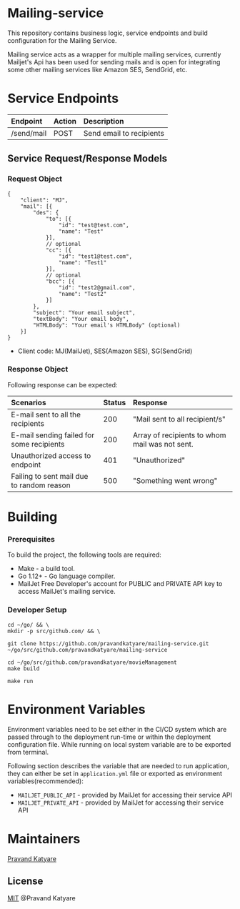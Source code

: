 # Mailing-service

This repository contains business logic, service endpoints and build configuration for the Mailing Service.

Mailing service acts as a wrapper for multiple mailing services, currently Mailjet's Api has been used
for sending mails and is open for integrating some other mailing services like Amazon SES, SendGrid, etc. 

# Service Endpoints

| Endpoint                     | Action    | Description                                                                |
|:-----------------------------|:----------|:---------------------------------------------------------------------------|
| /send/mail                   | POST      | Send email to recipients                                                   |


## Service Request/Response Models

### Request Object

```
{
    "client": "MJ",
    "mail": [{
        "des": {
            "to": [{ 
                "id": "test@test.com",
                "name": "Test"
            }],
            // optional
            "cc": [{ 
                "id": "test1@test.com",
                "name": "Test1"
            }],
            // optional
            "bcc": [{
                "id": "test2@gmail.com",
                "name": "Test2"
            }]  
        },
        "subject": "Your email subject",
        "textBody": "Your email body",
        "HTMLBody": "Your email's HTMLBody" (optional)
    }]
}
```
* Client code: MJ(MailJet), SES(Amazon SES), SG(SendGrid)

### Response Object

Following response can be expected:

| Scenarios                                  | Status | Response                                          |
|:-------------------------------------------|:-------|:--------------------------------------------------|
| E-mail sent to all the recipients          |  200   | "Mail sent to all recipient/s"                    |
| E-mail sending failed for some recipients  |  200   | Array of recipients to whom mail was not sent.    |
| Unauthorized access to endpoint            |  401   | "Unauthorized"                                    |
| Failing to sent mail due to random reason  |  500   | "Something went wrong"                            |



# Building

### Prerequisites

To build the project, the following tools are required:

* Make - a build tool.
* Go 1.12+ - Go language compiler.
* MailJet Free Developer's account for PUBLIC and PRIVATE API key to access MailJet's mailing service.

### Developer Setup

```bin
cd ~/go/ && \
mkdir -p src/github.com/ && \

git clone https://github.com/pravandkatyare/mailing-service.git ~/go/src/github.com/pravandkatyare/mailing-service

cd ~/go/src/github.com/pravandkatyare/movieManagement
make build 
```
```
make run
```

# Environment Variables

Environment variables need to be set either in the CI/CD system which are passed 
through to the deployment run-time or within the deployment configuration file. 
While running on local system variable are to be exported from terminal. 

Following section describes the variable that are needed to run application, they can 
either be set in `application.yml` file or exported as environment variables(recommended):

* `MAILJET_PUBLIC_API` -  provided by MailJet for accessing their service API
* `MAILJET_PRIVATE_API` -  provided by MailJet for accessing their service API


# Maintainers
[Pravand Katyare](https://www.linkedin.com/in/pravand-katyare/)


## License
[MIT](License) @Pravand Katyare
